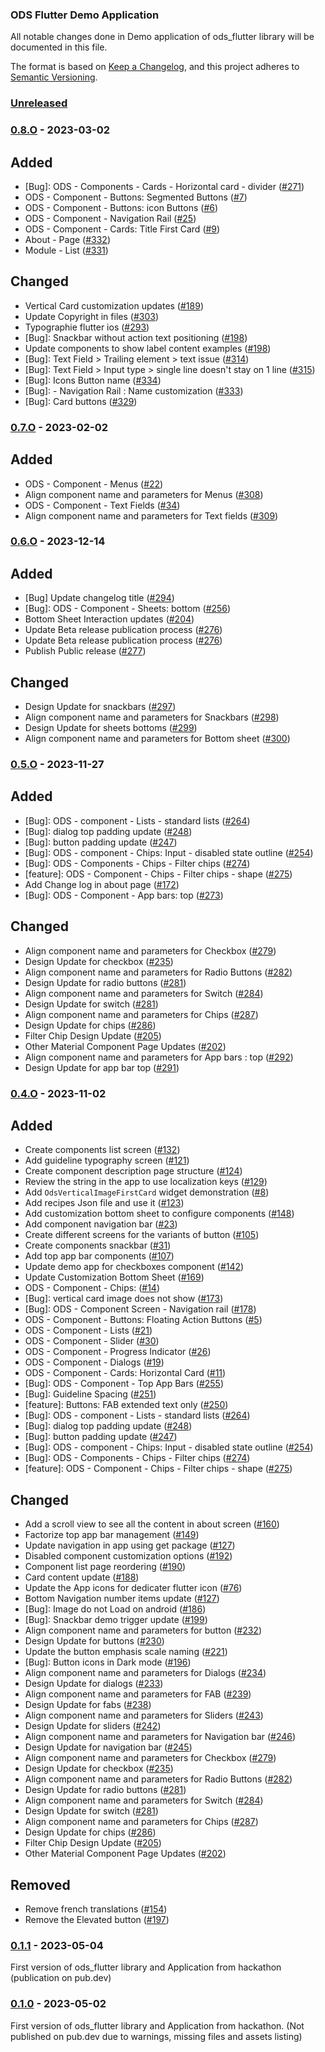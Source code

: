 ### ODS Flutter Demo Application

All notable changes done in Demo application of ods_flutter library will be documented in this file.

The format is based on [Keep a Changelog](https://keepachangelog.com/en/1.0.0/),
and this project adheres to [Semantic Versioning](https://semver.org/spec/v2.0.0.html).

### [Unreleased](https://github.com/Orange-OpenSource/ods-flutter/releases)

### [0.8.O](https://github.com/Orange-OpenSource/ods-flutter/compare/0.1.1...0.8.0) - 2023-03-02

## Added

- [Bug]: ODS - Components - Cards - Horizontal card - divider ([#271](https://github.com/Orange-OpenSource/ods-flutter/issues/271))
- ODS - Component - Buttons: Segmented Buttons ([#7](https://github.com/Orange-OpenSource/ods-flutter/issues/7))
- ODS - Component - Buttons: icon Buttons ([#6](https://github.com/Orange-OpenSource/ods-flutter/issues/6))
- ODS - Component - Navigation Rail ([#25](https://github.com/Orange-OpenSource/ods-flutter/issues/25))
- ODS - Component - Cards: Title First Card ([#9](https://github.com/Orange-OpenSource/ods-flutter/issues/9))
- About - Page ([#332](https://github.com/Orange-OpenSource/ods-flutter/issues/332))
- Module - List ([#331](https://github.com/Orange-OpenSource/ods-flutter/issues/331))

## Changed

- Vertical Card customization updates ([#189](https://github.com/Orange-OpenSource/ods-flutter/issues/189))
- Update Copyright in files ([#303](https://github.com/Orange-OpenSource/ods-flutter/issues/303))
- Typographie flutter ios ([#293](https://github.com/Orange-OpenSource/ods-flutter/issues/293))
- [Bug]: Snackbar without action text positioning ([#198](https://github.com/Orange-OpenSource/ods-flutter/issues/198))
- Update components to show label content examples ([#198](https://github.com/Orange-OpenSource/ods-flutter/issues/295))
- [Bug]: Text Field > Trailing element > text issue ([#314](https://github.com/Orange-OpenSource/ods-flutter/issues/314))
- [Bug]: Text Field > Input type > single line doesn't stay on 1 line ([#315](https://github.com/Orange-OpenSource/ods-flutter/issues/315))
- [Bug]: Icons Button name ([#334](https://github.com/Orange-OpenSource/ods-flutter/issues/334))
- [Bug]: - Navigation Rail : Name customization ([#333](https://github.com/Orange-OpenSource/ods-flutter/issues/333))
- [Bug]: Card buttons ([#329](https://github.com/Orange-OpenSource/ods-flutter/issues/329))

### [0.7.O](https://github.com/Orange-OpenSource/ods-flutter/compare/0.1.1...0.7.0) - 2023-02-02

## Added

- ODS - Component - Menus ([#22](https://github.com/Orange-OpenSource/ods-flutter/issues/22))
- Align component name and parameters for Menus ([#308](https://github.com/Orange-OpenSource/ods-flutter/issues/308))
- ODS - Component - Text Fields ([#34](https://github.com/Orange-OpenSource/ods-flutter/issues/34))
- Align component name and parameters for Text fields ([#309](https://github.com/Orange-OpenSource/ods-flutter/issues/309))

### [0.6.O](https://github.com/Orange-OpenSource/ods-flutter/compare/0.1.1...0.6.0) - 2023-12-14

## Added

- [Bug] Update changelog title ([#294](https://github.com/Orange-OpenSource/ods-flutter/issues/194))
- [Bug]: ODS - Component - Sheets: bottom ([#256](https://github.com/Orange-OpenSource/ods-flutter/issues/256))
- Bottom Sheet Interaction updates ([#204](https://github.com/Orange-OpenSource/ods-flutter/issues/204))
- Update Beta release publication process ([#276](https://github.com/Orange-OpenSource/ods-flutter/issues/276))
- Update Beta release publication process ([#276](https://github.com/Orange-OpenSource/ods-flutter/issues/276))
- Publish Public release ([#277](https://github.com/Orange-OpenSource/ods-flutter/issues/277))

## Changed

- Design Update for snackbars ([#297](https://github.com/Orange-OpenSource/ods-flutter/issues/297))
- Align component name and parameters for Snackbars ([#298](https://github.com/Orange-OpenSource/ods-flutter/issues/298))
- Design Update for sheets bottoms ([#299](https://github.com/Orange-OpenSource/ods-flutter/issues/299))
- Align component name and parameters for Bottom sheet ([#300](https://github.com/Orange-OpenSource/ods-flutter/issues/300))

### [0.5.O](https://github.com/Orange-OpenSource/ods-flutter/compare/0.1.1...0.5.0) - 2023-11-27

## Added

- [Bug]: ODS - component - Lists - standard lists ([#264](https://github.com/Orange-OpenSource/ods-flutter/issues/264))
- [Bug]: dialog top padding update ([#248](https://github.com/Orange-OpenSource/ods-flutter/issues/248))
- [Bug]: button padding update ([#247](https://github.com/Orange-OpenSource/ods-flutter/issues/247))
- [Bug]: ODS - component - Chips: Input - disabled state outline ([#254](https://github.com/Orange-OpenSource/ods-flutter/issues/254))
- [Bug]: ODS - Components - Chips - Filter chips ([#274](https://github.com/Orange-OpenSource/ods-flutter/issues/274))
- [feature]: ODS - Component - Chips - Filter chips - shape ([#275](https://github.com/Orange-OpenSource/ods-flutter/issues/275))
- Add Change log in about page ([#172](https://github.com/Orange-OpenSource/ods-flutter/issues/172))
- [Bug]: ODS - Component - App bars: top ([#273](https://github.com/Orange-OpenSource/ods-flutter/issues/273))

## Changed

- Align component name and parameters for Checkbox ([#279](https://github.com/Orange-OpenSource/ods-flutter/issues/279))
- Design Update for checkbox ([#235](https://github.com/Orange-OpenSource/ods-flutter/issues/235))
- Align component name and parameters for Radio Buttons ([#282](https://github.com/Orange-OpenSource/ods-flutter/issues/282))
- Design Update for radio buttons ([#281](https://github.com/Orange-OpenSource/ods-flutter/issues/281))
- Align component name and parameters for Switch ([#284](https://github.com/Orange-OpenSource/ods-flutter/issues/284))
- Design Update for switch ([#281](https://github.com/Orange-OpenSource/ods-flutter/issues/283))
- Align component name and parameters for Chips ([#287](https://github.com/Orange-OpenSource/ods-flutter/issues/287))
- Design Update for chips ([#286](https://github.com/Orange-OpenSource/ods-flutter/issues/286))
- Filter Chip Design Update ([#205](https://github.com/Orange-OpenSource/ods-flutter/issues/205))
- Other Material Component Page Updates ([#202](https://github.com/Orange-OpenSource/ods-flutter/issues/202))
- Align component name and parameters for App bars : top ([#292](https://github.com/Orange-OpenSource/ods-flutter/issues/292))
- Design Update for app bar top ([#291](https://github.com/Orange-OpenSource/ods-flutter/issues/291))


### [0.4.O](https://github.com/Orange-OpenSource/ods-flutter/compare/0.1.1...0.4.0) - 2023-11-02

## Added

- Create components list screen ([#132](https://github.com/Orange-OpenSource/ods-flutter/issues/132))
- Add guideline typography screen ([#121](https://github.com/Orange-OpenSource/ods-flutter/issues/121))
- Create component description page structure ([#124](https://github.com/Orange-OpenSource/ods-flutter/issues/124))
- Review the string in the app to use localization keys ([#129](https://github.com/Orange-OpenSource/ods-flutter/issues/129))
- Add `OdsVerticalImageFirstCard` widget demonstration ([#8](https://github.com/Orange-OpenSource/ods-flutter/issues/8))
- Add recipes Json file and use it ([#123](https://github.com/Orange-OpenSource/ods-flutter/issues/123))
- Add customization bottom sheet to configure components ([#148](https://github.com/Orange-OpenSource/ods-flutter/issues/148))
- Add component navigation bar ([#23](https://github.com/Orange-OpenSource/ods-flutter/issues/23))
- Create different screens for the variants of button ([#105](https://github.com/Orange-OpenSource/ods-flutter/issues/105))
- Create components snackbar ([#31](https://github.com/Orange-OpenSource/ods-flutter/issues/31))
- Add top app bar components ([#107](https://github.com/Orange-OpenSource/ods-flutter/issues/107))
- Update demo app for checkboxes component ([#142](https://github.com/Orange-OpenSource/ods-flutter/issues/142))
- Update Customization Bottom Sheet ([#169](https://github.com/Orange-OpenSource/ods-flutter/issues/169))
- ODS - Component - Chips: ([#14](https://github.com/Orange-OpenSource/ods-flutter/issues/14))
- [Bug]: vertical card image does not show ([#173](https://github.com/Orange-OpenSource/ods-flutter/issues/173))
- [Bug]: ODS - Component Screen - Navigation rail ([#178](https://github.com/Orange-OpenSource/ods-flutter/issues/178))
- ODS - Component - Buttons: Floating Action Buttons ([#5](https://github.com/Orange-OpenSource/ods-flutter/issues/5))
- ODS - Component - Lists ([#21](https://github.com/Orange-OpenSource/ods-flutter/issues/21))
- ODS - Component - Slider ([#30](https://github.com/Orange-OpenSource/ods-flutter/issues/30))
- ODS - Component - Progress Indicator ([#26](https://github.com/Orange-OpenSource/ods-flutter/issues/26))
- ODS - Component - Dialogs ([#19](https://github.com/Orange-OpenSource/ods-flutter/issues/19))
- ODS - Component - Cards: Horizontal Card ([#11](https://github.com/Orange-OpenSource/ods-flutter/issues/11))
- [Bug]: ODS - Component - Top App Bars ([#255](https://github.com/Orange-OpenSource/ods-flutter/issues/255))
- [Bug]: Guideline Spacing ([#251](https://github.com/Orange-OpenSource/ods-flutter/issues/251))
- [feature]: Buttons: FAB extended text only ([#250](https://github.com/Orange-OpenSource/ods-flutter/issues/250))
- [Bug]: ODS - component - Lists - standard lists ([#264](https://github.com/Orange-OpenSource/ods-flutter/issues/264))
- [Bug]: dialog top padding update ([#248](https://github.com/Orange-OpenSource/ods-flutter/issues/248))
- [Bug]: button padding update ([#247](https://github.com/Orange-OpenSource/ods-flutter/issues/247))
- [Bug]: ODS - component - Chips: Input - disabled state outline ([#254](https://github.com/Orange-OpenSource/ods-flutter/issues/254))
- [Bug]: ODS - Components - Chips - Filter chips ([#274](https://github.com/Orange-OpenSource/ods-flutter/issues/274))
- [feature]: ODS - Component - Chips - Filter chips - shape ([#275](https://github.com/Orange-OpenSource/ods-flutter/issues/275))

## Changed

- Add a scroll view to see all the content in about screen ([#160](https://github.com/Orange-OpenSource/ods-flutter/issues/160))
- Factorize top app bar management ([#149](https://github.com/Orange-OpenSource/ods-flutter/issues/149))
- Update navigation in app using get package ([#127](https://github.com/Orange-OpenSource/ods-flutter/issues/127))
- Disabled component customization options ([#192](https://github.com/Orange-OpenSource/ods-flutter/issues/192))
- Component list page reordering ([#190](https://github.com/Orange-OpenSource/ods-flutter/issues/190))
- Card content update ([#188](https://github.com/Orange-OpenSource/ods-flutter/issues/188))
- Update the App icons for dedicater flutter icon ([#76](https://github.com/Orange-OpenSource/ods-flutter/issues/76))
- Bottom Navigation number items update ([#127](https://github.com/Orange-OpenSource/ods-flutter/issues/194))
- [Bug]: Image do not Load on android ([#186](https://github.com/Orange-OpenSource/ods-flutter/issues/186))
- [Bug]: Snackbar demo trigger update ([#199](https://github.com/Orange-OpenSource/ods-flutter/issues/199))
- Align component name and parameters for button ([#232](https://github.com/Orange-OpenSource/ods-flutter/issues/232))
- Design Update for buttons ([#230](https://github.com/Orange-OpenSource/ods-flutter/issues/230))
- Update the button emphasis scale naming ([#221](https://github.com/Orange-OpenSource/ods-flutter/issues/221))
- [Bug]: Button icons in Dark mode ([#196](https://github.com/Orange-OpenSource/ods-flutter/issues/196))
- Align component name and parameters for Dialogs ([#234](https://github.com/Orange-OpenSource/ods-flutter/issues/234))
- Design Update for dialogs ([#233](https://github.com/Orange-OpenSource/ods-flutter/issues/233))
- Align component name and parameters for FAB ([#239](https://github.com/Orange-OpenSource/ods-flutter/issues/239))
- Design Update for fabs ([#238](https://github.com/Orange-OpenSource/ods-flutter/issues/238))
- Align component name and parameters for Sliders ([#243](https://github.com/Orange-OpenSource/ods-flutter/issues/243))
- Design Update for sliders ([#242](https://github.com/Orange-OpenSource/ods-flutter/issues/242))
- Align component name and parameters for Navigation bar ([#246](https://github.com/Orange-OpenSource/ods-flutter/issues/246))
- Design Update for navigation bar ([#245](https://github.com/Orange-OpenSource/ods-flutter/issues/245))
- Align component name and parameters for Checkbox ([#279](https://github.com/Orange-OpenSource/ods-flutter/issues/279))
- Design Update for checkbox ([#235](https://github.com/Orange-OpenSource/ods-flutter/issues/235))
- Align component name and parameters for Radio Buttons ([#282](https://github.com/Orange-OpenSource/ods-flutter/issues/282))
- Design Update for radio buttons ([#281](https://github.com/Orange-OpenSource/ods-flutter/issues/281))
- Align component name and parameters for Switch ([#284](https://github.com/Orange-OpenSource/ods-flutter/issues/284))
- Design Update for switch ([#281](https://github.com/Orange-OpenSource/ods-flutter/issues/283))
- Align component name and parameters for Chips ([#287](https://github.com/Orange-OpenSource/ods-flutter/issues/287))
- Design Update for chips ([#286](https://github.com/Orange-OpenSource/ods-flutter/issues/286))
- Filter Chip Design Update ([#205](https://github.com/Orange-OpenSource/ods-flutter/issues/205))
- Other Material Component Page Updates ([#202](https://github.com/Orange-OpenSource/ods-flutter/issues/202))

## Removed

- Remove french translations ([#154](https://github.com/Orange-OpenSource/ods-flutter/issues/154))
- Remove the Elevated button ([#197](https://github.com/Orange-OpenSource/ods-flutter/issues/197))

### [0.1.1](https://github.com/Orange-OpenSource/ods-flutter/compare/0.1.1...0.1.0) - 2023-05-04

First version of ods_flutter library and Application from hackathon (publication on pub.dev)

### [0.1.0](https://github.com/Orange-OpenSource/ods-flutter/compare/0.1.0) - 2023-05-02

First version of ods_flutter library and Application from hackathon.
(Not published on pub.dev due to warnings, missing files and assets listing)
